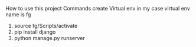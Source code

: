 How to use this project
Commands
create Virtual env
in my case virtual env name is fg
1) source fg/Scripts/activate
2) pip install django
3) python manage.py runserver
